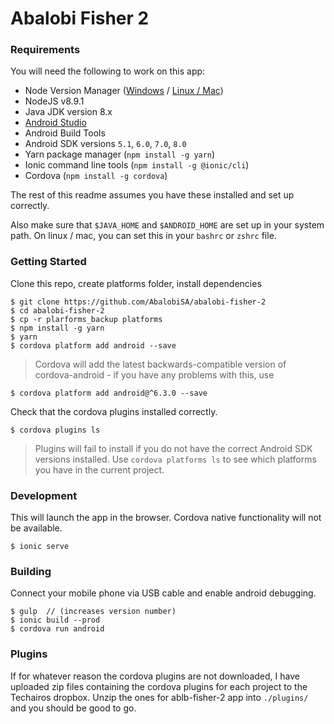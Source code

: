 Abalobi Fisher 2
================

### Requirements

You will need the following to work on this app:

- Node Version Manager ([Windows](https://github.com/carl-eis/Ultimate.Setup/wiki/Windows-Setup) / [Linux / Mac](https://github.com/carl-eis/Ultimate.Setup/wiki/Node.js-Linux))
- NodeJS v8.9.1
- Java JDK version 8.x
- [Android Studio](https://developer.android.com/studio/index.html)
- Android Build Tools
- Android SDK versions `5.1`, `6.0`, `7.0`, `8.0`
- Yarn package manager (`npm install -g yarn`)
- Ionic command line tools (`npm install -g @ionic/cli`)
- Cordova (`npm install -g cordova`)

The rest of this readme assumes you have these installed and set up
correctly.

Also make sure that `$JAVA_HOME` and `$ANDROID_HOME` are set up in your
system path. On linux / mac, you can set this in your `bashrc` or `zshrc`
file.

### Getting Started

Clone this repo, create platforms folder, install dependencies

    $ git clone https://github.com/AbalobiSA/abalobi-fisher-2
    $ cd abalobi-fisher-2
    $ cp -r plarforms_backup platforms
    $ npm install -g yarn
    $ yarn
    $ cordova platform add android --save

> Cordova will add the latest backwards-compatible version of cordova-android -
if you have any problems with this, use

    $ cordova platform add android@^6.3.0 --save

Check that the cordova plugins installed correctly.

    $ cordova plugins ls

> Plugins will fail to install if you do not have the correct Android SDK versions installed.
> Use `cordova platforms ls` to see which platforms you have in the current project.

### Development

This will launch the app in the browser. Cordova native functionality
will not be available.

    $ ionic serve

### Building

Connect your mobile phone via USB cable and enable android debugging.

    $ gulp  // (increases version number)
    $ ionic build --prod
    $ cordova run android

### Plugins

If for whatever reason the cordova plugins are not downloaded, I have
uploaded zip files containing the cordova plugins for each project to the
Techairos dropbox. Unzip the ones for ablb-fisher-2 app into `./plugins/` and
you should be good to go.
